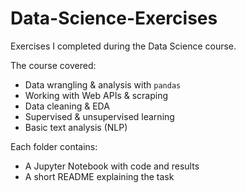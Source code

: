 # Data-Science-Exercises

Exercises I completed during the Data Science course.

The course covered:
- Data wrangling & analysis with `pandas`
- Working with Web APIs & scraping
- Data cleaning & EDA
- Supervised & unsupervised learning
- Basic text analysis (NLP)

Each folder contains:
- A Jupyter Notebook with code and results
- A short README explaining the task
